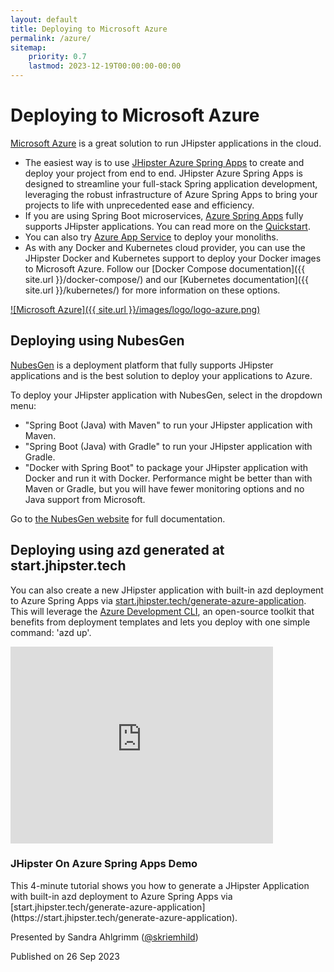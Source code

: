 ```yaml
---
layout: default
title: Deploying to Microsoft Azure
permalink: /azure/
sitemap:
    priority: 0.7
    lastmod: 2023-12-19T00:00:00-00:00
---
```


# <i class="fa fa-cloud-upload"></i> Deploying to Microsoft Azure

[Microsoft Azure](https://azure.microsoft.com/overview/?WT.mc_id=java-0000-judubois) is a great solution to run JHipster applications in the cloud.

- The easiest way is to use [JHipster Azure Spring Apps](https://github.com/Azure/generator-jhipster-azure-spring-apps) to create and deploy your project from end to end. JHipster Azure Spring Apps is designed to streamline your full-stack Spring application development, leveraging the robust infrastructure of Azure Spring Apps to bring your projects to life with unprecedented ease and efficiency.
- If you are using Spring Boot microservices, [Azure Spring Apps](https://azure.microsoft.com/services/spring-apps/?WT.mc_id=online-jhipster-judubois) fully supports JHipster applications. You can read more on the [Quickstart](https://learn.microsoft.com/azure/spring-apps/quickstart-deploy-microservice-apps).
- You can also try [Azure App Service](https://azure.microsoft.com/services/app-service/?WT.mc_id=online-jhipster-judubois) to deploy your monoliths.
- As with any Docker and Kubernetes cloud provider, you can use the JHipster Docker and Kubernetes support to deploy your Docker images to Microsoft Azure. Follow our [Docker Compose documentation]({{ site.url }}/docker-compose/) and our [Kubernetes documentation]({{ site.url }}/kubernetes/) for more information on these options.

[![Microsoft Azure]({{ site.url }}/images/logo/logo-azure.png)](https://azure.microsoft.com/overview/?WT.mc_id=java-0000-judubois)

## Deploying using NubesGen

[NubesGen](https://www.nubesgen.com) is a deployment platform that fully supports JHipster applications and is the best solution to deploy your applications to Azure.

To deploy your JHipster application with NubesGen, select in the dropdown menu:

- "Spring Boot (Java) with Maven" to run your JHipster application with Maven.
- "Spring Boot (Java) with Gradle" to run your JHipster application with Gradle.
- "Docker with Spring Boot" to package your JHipster application with Docker and run it with Docker. Performance might be better than with Maven or Gradle, but you will have fewer monitoring options and no Java support from Microsoft.

Go to [the NubesGen website](https://www.nubesgen.com) for full documentation.

## Deploying using azd generated at start.jhipster.tech

You can also create a new JHipster application with built-in azd deployment to Azure Spring Apps via [start.jhipster.tech/generate-azure-application](https://start.jhipster.tech/generate-azure-application). This will leverage the [Azure Development CLI](https://learn.microsoft.com/azure/developer/azure-developer-cli/?WT.mc_id=java-0000-sakriema), an open-source toolkit that benefits from deployment templates and lets you deploy with one simple command: 'azd up'.

<div class="thumbnail no-margin-bottom">
    <div class="video-container">
        <iframe width="420" height="315" src="https://www.youtube.com/embed/AmxPv_5Bs_k?si=HeDmf113Uld0bCbS&amp;start=33" title="YouTube video player" frameborder="0" allow="accelerometer; autoplay; clipboard-write; encrypted-media; gyroscope; picture-in-picture; web-share" allowfullscreen></iframe>
    </div>
    <div class="caption">
        <h3 id="thumbnail-label">JHipster On Azure Spring Apps Demo<a class="anchorjs-link" href="#thumbnail-label"><span class="anchorjs-icon"></span></a></h3>
        <p>This 4-minute tutorial shows you how to generate a JHipster Application with built-in azd deployment to Azure Spring Apps via [start.jhipster.tech/generate-azure-application](https://start.jhipster.tech/generate-azure-application).</p>
        <p>Presented by Sandra Ahlgrimm (<a href="https://twitter.com/skriemhild">@skriemhild</a>)</p>
        <p>Published on 26 Sep 2023</p>
    </div>
</div>
